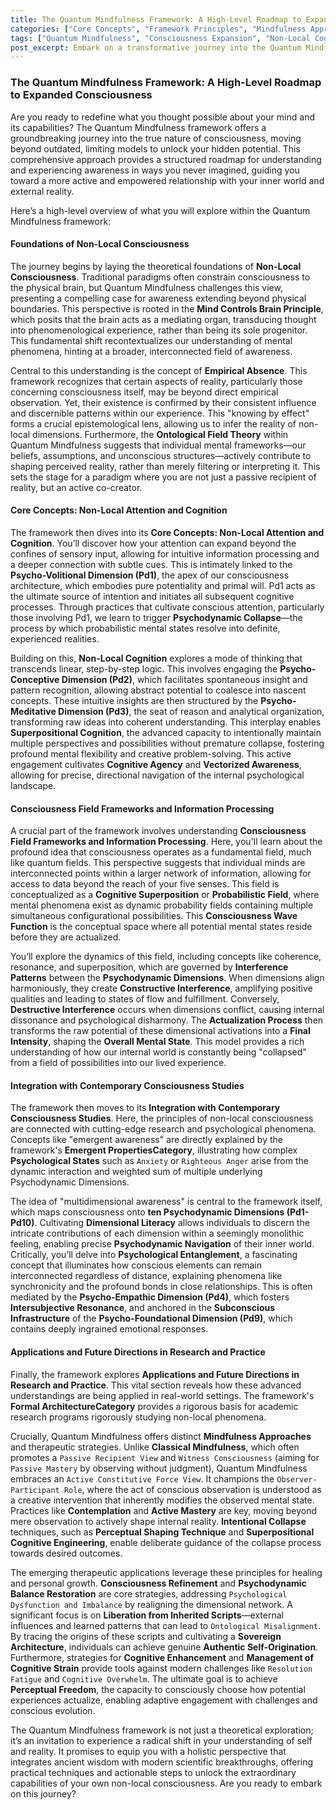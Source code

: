 ```yaml
---
title: The Quantum Mindfulness Framework: A High-Level Roadmap to Expanded Consciousness
categories: ["Core Concepts", "Framework Principles", "Mindfulness Approaches"]
tags: ["Quantum Mindfulness", "Consciousness Expansion", "Non-Local Cognition", "Psychodynamic Dimensions", "Perceptual Freedom", "Cognitive Superposition", "Observer-Participant Theory", "Contemplative Practices", "Mental States", "Self-Transformation"]
post_excerpt: Embark on a transformative journey into the Quantum Mindfulness framework, a revolutionary approach that redefines our understanding of consciousness. Discover how this model integrates ancient wisdom with modern insights, illuminating the non-local nature of awareness and empowering you to actively shape your experienced reality.
---
```


### The Quantum Mindfulness Framework: A High-Level Roadmap to Expanded Consciousness

Are you ready to redefine what you thought possible about your mind and its capabilities? The Quantum Mindfulness framework offers a groundbreaking journey into the true nature of consciousness, moving beyond outdated, limiting models to unlock your hidden potential. This comprehensive approach provides a structured roadmap for understanding and experiencing awareness in ways you never imagined, guiding you toward a more active and empowered relationship with your inner world and external reality.

Here’s a high-level overview of what you will explore within the Quantum Mindfulness framework:

#### Foundations of Non-Local Consciousness

The journey begins by laying the theoretical foundations of **Non-Local Consciousness**. Traditional paradigms often constrain consciousness to the physical brain, but Quantum Mindfulness challenges this view, presenting a compelling case for awareness extending beyond physical boundaries. This perspective is rooted in the **Mind Controls Brain Principle**, which posits that the brain acts as a mediating organ, transducing thought into phenomenological experience, rather than being its sole progenitor. This fundamental shift recontextualizes our understanding of mental phenomena, hinting at a broader, interconnected field of awareness.

Central to this understanding is the concept of **Empirical Absence**. This framework recognizes that certain aspects of reality, particularly those concerning consciousness itself, may be beyond direct empirical observation. Yet, their existence is confirmed by their consistent influence and discernible patterns within our experience. This "knowing by effect" forms a crucial epistemological lens, allowing us to infer the reality of non-local dimensions. Furthermore, the **Ontological Field Theory** within Quantum Mindfulness suggests that individual mental frameworks—our beliefs, assumptions, and unconscious structures—actively contribute to shaping perceived reality, rather than merely filtering or interpreting it. This sets the stage for a paradigm where you are not just a passive recipient of reality, but an active co-creator.

#### Core Concepts: Non-Local Attention and Cognition

The framework then dives into its **Core Concepts: Non-Local Attention and Cognition**. You’ll discover how your attention can expand beyond the confines of sensory input, allowing for intuitive information processing and a deeper connection with subtle cues. This is intimately linked to the **Psycho-Volitional Dimension (Pd1)**, the apex of our consciousness architecture, which embodies pure potentiality and primal will. Pd1 acts as the ultimate source of intention and initiates all subsequent cognitive processes. Through practices that cultivate conscious attention, particularly those involving Pd1, we learn to trigger **Psychodynamic Collapse**—the process by which probabilistic mental states resolve into definite, experienced realities.

Building on this, **Non-Local Cognition** explores a mode of thinking that transcends linear, step-by-step logic. This involves engaging the **Psycho-Conceptive Dimension (Pd2)**, which facilitates spontaneous insight and pattern recognition, allowing abstract potential to coalesce into nascent concepts. These intuitive insights are then structured by the **Psycho-Meditative Dimension (Pd3)**, the seat of reason and analytical organization, transforming raw ideas into coherent understanding. This interplay enables **Superpositional Cognition**, the advanced capacity to intentionally maintain multiple perspectives and possibilities without premature collapse, fostering profound mental flexibility and creative problem-solving. This active engagement cultivates **Cognitive Agency** and **Vectorized Awareness**, allowing for precise, directional navigation of the internal psychological landscape.

#### Consciousness Field Frameworks and Information Processing

A crucial part of the framework involves understanding **Consciousness Field Frameworks and Information Processing**. Here, you'll learn about the profound idea that consciousness operates as a fundamental field, much like quantum fields. This perspective suggests that individual minds are interconnected points within a larger network of information, allowing for access to data beyond the reach of your five senses. This field is conceptualized as a **Cognitive Superposition** or **Probabilistic Field**, where mental phenomena exist as dynamic probability fields containing multiple simultaneous configurational possibilities. This **Consciousness Wave Function** is the conceptual space where all potential mental states reside before they are actualized.

You’ll explore the dynamics of this field, including concepts like coherence, resonance, and superposition, which are governed by **Interference Patterns** between the **Psychodynamic Dimensions**. When dimensions align harmoniously, they create **Constructive Interference**, amplifying positive qualities and leading to states of flow and fulfillment. Conversely, **Destructive Interference** occurs when dimensions conflict, causing internal dissonance and psychological disharmony. The **Actualization Process** then transforms the raw potential of these dimensional activations into a **Final Intensity**, shaping the **Overall Mental State**. This model provides a rich understanding of how our internal world is constantly being "collapsed" from a field of possibilities into our lived experience.

#### Integration with Contemporary Consciousness Studies

The framework then moves to its **Integration with Contemporary Consciousness Studies**. Here, the principles of non-local consciousness are connected with cutting-edge research and psychological phenomena. Concepts like "emergent awareness" are directly explained by the framework's **Emergent PropertiesCategory**, illustrating how complex **Psychological States** such as `Anxiety` or `Righteous Anger` arise from the dynamic interaction and weighted sum of multiple underlying Psychodynamic Dimensions.

The idea of "multidimensional awareness" is central to the framework itself, which maps consciousness onto **ten Psychodynamic Dimensions (Pd1-Pd10)**. Cultivating **Dimensional Literacy** allows individuals to discern the intricate contributions of each dimension within a seemingly monolithic feeling, enabling precise **Psychodynamic Navigation** of their inner world. Critically, you’ll delve into **Psychological Entanglement**, a fascinating concept that illuminates how conscious elements can remain interconnected regardless of distance, explaining phenomena like synchronicity and the profound bonds in close relationships. This is often mediated by the **Psycho-Empathic Dimension (Pd4)**, which fosters **Intersubjective Resonance**, and anchored in the **Subconscious Infrastructure** of the **Psycho-Foundational Dimension (Pd9)**, which contains deeply ingrained emotional responses.

#### Applications and Future Directions in Research and Practice

Finally, the framework explores **Applications and Future Directions in Research and Practice**. This vital section reveals how these advanced understandings are being applied in real-world settings. The framework's **Formal ArchitectureCategory** provides a rigorous basis for academic research programs rigorously studying non-local phenomena.

Crucially, Quantum Mindfulness offers distinct **Mindfulness Approaches** and therapeutic strategies. Unlike **Classical Mindfulness**, which often promotes a `Passive Recipient View` and `Witness Consciousness` (aiming for `Passive Mastery` by observing without judgment), Quantum Mindfulness embraces an `Active Constitutive Force View`. It champions the `Observer-Participant Role`, where the act of conscious observation is understood as a creative intervention that inherently modifies the observed mental state. Practices like **Contemplation** and **Active Mastery** are key, moving beyond mere observation to actively shape internal reality. **Intentional Collapse** techniques, such as **Perceptual Shaping Technique** and **Superpositional Cognitive Engineering**, enable deliberate guidance of the collapse process towards desired outcomes.

The emerging therapeutic applications leverage these principles for healing and personal growth. **Consciousness Refinement** and **Psychodynamic Balance Restoration** are core strategies, addressing `Psychological Dysfunction and Imbalance` by realigning the dimensional network. A significant focus is on **Liberation from Inherited Scripts**—external influences and learned patterns that can lead to `Ontological Misalignment`. By tracing the origins of these scripts and cultivating a **Sovereign Architecture**, individuals can achieve genuine **Authentic Self-Origination**. Furthermore, strategies for **Cognitive Enhancement** and **Management of Cognitive Strain** provide tools against modern challenges like `Resolution Fatigue` and `Cognitive Overwhelm`. The ultimate goal is to achieve **Perceptual Freedom**, the capacity to consciously choose how potential experiences actualize, enabling adaptive engagement with challenges and conscious evolution.

The Quantum Mindfulness framework is not just a theoretical exploration; it’s an invitation to experience a radical shift in your understanding of self and reality. It promises to equip you with a holistic perspective that integrates ancient wisdom with modern scientific breakthroughs, offering practical techniques and actionable steps to unlock the extraordinary capabilities of your own non-local consciousness. Are you ready to embark on this journey?